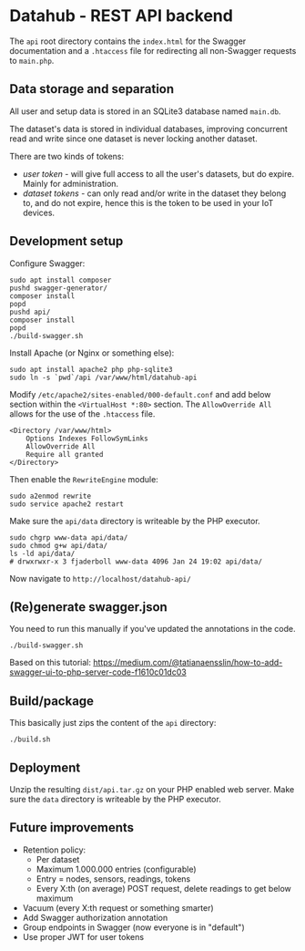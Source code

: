 # Datahub - REST API backend
The `api` root directory contains the `index.html` for the Swagger
documentation and a `.htaccess` file for redirecting all
non-Swagger requests to `main.php`.

## Data storage and separation
All user and setup data is stored in an SQLite3 database named `main.db`.

The dataset's data is stored in individual databases, improving
concurrent read and write since one dataset is never locking another dataset.

There are two kinds of tokens:
* *user token* - will give full access to all the user's datasets, but do expire. Mainly for administration.
* *dataset tokens* - can only read and/or write in the dataset they belong to, and do not expire, hence this is the token to be used in your IoT devices.

## Development setup

Configure Swagger:

```shell
sudo apt install composer
pushd swagger-generator/
composer install
popd
pushd api/
composer install
popd
./build-swagger.sh
```

Install Apache (or Nginx or something else):

```shell
sudo apt install apache2 php php-sqlite3
sudo ln -s `pwd`/api /var/www/html/datahub-api
```

Modify `/etc/apache2/sites-enabled/000-default.conf` and add below section within the `<VirtualHost *:80>` section. The `AllowOverride All` allows for the use of the `.htaccess` file.
```
<Directory /var/www/html>
    Options Indexes FollowSymLinks
    AllowOverride All
    Require all granted
</Directory>
```

Then enable the `RewriteEngine` module:
```shell
sudo a2enmod rewrite
sudo service apache2 restart
```

Make sure the `api/data` directory is writeable by the PHP executor.
```shell
sudo chgrp www-data api/data/
sudo chmod g+w api/data/
ls -ld api/data/
# drwxrwxr-x 3 fjaderboll www-data 4096 Jan 24 19:02 api/data/
```

Now navigate to `http://localhost/datahub-api/`

## (Re)generate swagger.json
You need to run this manually if you've updated the annotations in the code.

```shell
./build-swagger.sh
```

Based on this tutorial: https://medium.com/@tatianaensslin/how-to-add-swagger-ui-to-php-server-code-f1610c01dc03

## Build/package
This basically just zips the content of the `api` directory:

```shell
./build.sh
```

## Deployment
Unzip the resulting `dist/api.tar.gz` on your PHP enabled web server.
Make sure the `data` directory is writeable by the PHP executor.

## Future improvements
* Retention policy:
    * Per dataset
    * Maximum 1.000.000 entries (configurable)
    * Entry = nodes, sensors, readings, tokens
    * Every X:th (on average) POST request, delete readings to get below maximum
* Vacuum (every X:th request or something smarter)
* Add Swagger authorization annotation
* Group endpoints in Swagger (now everyone is in "default")
* Use proper JWT for user tokens
